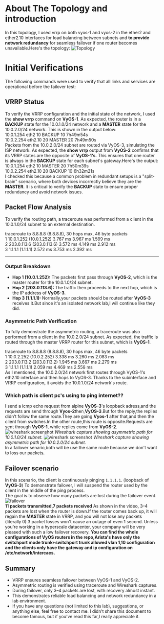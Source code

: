 # About The Topology and introduction 
In this topology, I used vrrp on both vyos-1 and vyos-2 in the ether2 and ether2.10 interfaces for load balancing between subnets and **to provide network redundancy** for seamless failover if one router becomes unavailable.Here's the topology: 
![Topology](https://github.com/fatihsecureshell/gns3labarcive/blob/main/topology.png)
# Initial Verifications
The following commands were used to verify that all links and services are operational before the failover test:
## VRRP Status

To verify the VRRP configuration and the initial state of the network, I used the **show vrrp** command on **VyOS-1**. As expected, the router is in a **BACKUP** state for the 10.0.1.0/24 network and a **MASTER** state for the 10.0.2.0/24 network. This is shown in the output below:  
10.0.1.254  eth2             10  BACKUP           10  7h49m54s  
10.0.2.254  eth2.10          20  MASTER           20  7h49m50s  
Packets from the 10.0.2.0/24 subnet are routed via VyOS-3, simulating the ISP network.
As expected, the **show vrrp** output from **VyOS-2** confirms that its VRRP states are the opposite of **VyOS-1's**. This ensures that one router is always in the **BACKUP** state for each subnet's gateway.Here's the output:  
10.0.1.254  eth2             10  MASTER           20  7h50m39s  
10.0.2.254  eth2.10          20  BACKUP           10  6h32m21s  
I checked this because a common problem in redundant setups is a "split-brain" scenario, where both devices incorrectly believe they are the **MASTER**. It is critical to verify the **BACKUP** state to ensure proper redundancy and avoid network issues.
## Packet Flow Analysis
To verify the routing path, a traceroute was performed from a client in the 10.0.1.0/24 subnet to an external destination.

traceroute to 8.8.8.8 (8.8.8.8), 30 hops max, 46 byte packets  
 1  10.0.1.252 (10.0.1.252)  3.767 ms  3.967 ms  1.599 ms  
 2  203.0.113.6 (203.0.113.6)  3.572 ms  4.149 ms  2.912 ms  
 3  1.1.1.1 (1.1.1.1)  2.572 ms  3.753 ms  2.392 ms  

---

### **Output Breakdown**

- **Hop 1 (10.0.1.252):** The packets first pass through **VyOS-2**, which is the master router for the 10.0.1.0/24 subnet.  
- **Hop 2 (203.0.113.6):** The traffic then proceeds to the next hop, which is the IP address of **VyOS-3**.  
- **Hop 3 (1.1.1.1):** Normally,your packets should be routed after **VyOS-3** receives it.But since it's an isolated network lab,I will continue like they did.  
### Asymmetric Path Verification

To fully demonstrate the asymmetric routing, a traceroute was also performed from a client in the 10.0.2.0/24 subnet. As expected, the traffic is routed through the master VRRP router for this subnet, which is **VyOS-1**.  

traceroute to 8.8.8.8 (8.8.8.8), 30 hops max, 46 byte packets  
 1  10.0.2.252 (10.0.2.252)  3.338 ms  3.260 ms  2.083 ms  
 2  203.0.113.2 (203.0.113.2)  1.945 ms  3.667 ms  2.279 ms  
 3  1.1.1.1 (1.1.1.1)  2.059 ms  4.469 ms  2.556 ms  
As I mentioned, the 10.0.2.0/24 network first routes through VyOS-1's eth2.10 interface and then hops to VyOS-3. Thanks to the subinterface and VRRP configuration, it avoids the 10.0.1.0/24 network's route.
### Which path is client pc's using to ping internet??
I send a icmp echo request from alpine **VyOS-3**'s loopback adress,and the requests are send through **Vyos-2**then,**VyOS-3**.But for the reply,the replies didn’t follow the same route.They are going **Vyos-1** after that,and then the client from switches.In the other route,this route is opposite.Requests are sent through **VyOS-1**, while replies come from **VyOS-2**.
![wireshark screenshot](https://github.com/fatihsecureshell/gns3labarcive/blob/main/asymetricrouting.png) 
*Wireshark capture showing asymmetric path for 10.0.1.0/24 subnet.*
![wireshark screenshot](https://github.com/fatihsecureshell/gns3labarcive/blob/main/asymetricroutingvlan10.png) 
*Wireshark capture showing asymmetric path for 10.0.2.0/24 subnet.*  
In a failover senario,both will be use the same route because we don't want to loss our packets.
## Failover scenario
In this scenario, the client is continuously pinging `1.1.1.1`.  (loopback of **VyOS-3**)
To demonstrate failover, I will suspend the router used by the client in the middle of the ping process.  
The goal is to observe how many packets are lost during the failover event.
![failover](https://github.com/fatihsecureshell/gns3labarcive/blob/main/failoverscenario.gif)  
**11 packets transmitted,7 packets received** 
As shown in the video, 3–4 packets are lost when the router is down.If the router comes back up, it will regain the **MASTER** state in VRRP, and you will not lose any packets (literally 0).3 packet losses won't cause an outage of even 1 second. Unless you're working in a hyperscale datacenter, your company will be very pleased with such a low failover recovery.
**You can find the whole configurations of VyOS routers in the repo,Arista's have only the switchport mode trunk+switchport trunk allowed vlan 1,10 configuration and the clients only have the gateway and ip configuration on /etc/network/intercaes.**
## Summary

- VRRP ensures seamless failover between VyOS-1 and VyOS-2.  
- Asymmetric routing is verified using traceroute and Wireshark captures.  
- During failover, only 3–4 packets are lost, with recovery almost instant.  
- This demonstrates reliable load balancing and network redundancy in a lab environment.
- If you have any questions (not limited to this lab), suggestions, or anything else, feel free to contact me. I didn't share this document to become famous, but if you've read this far,I really appreciate it.

